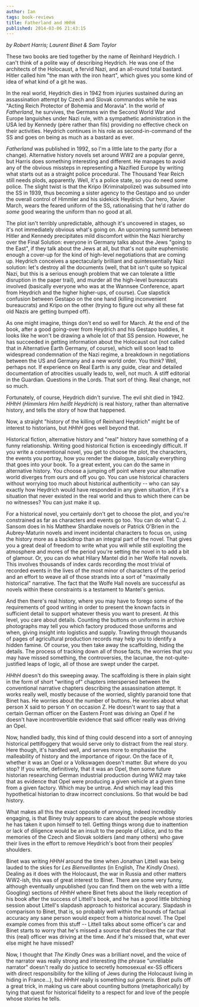 ```yaml
---
author: Ian
tags: book-reviews
title: Fatherland and HHhH
published: 2014-03-06 21:43:15
---
```

*by Robert Harris; Laurent Binet & Sam Taylor*

These two books are tied together by the name of Reinhard Heydrich.  I
can't think of a polite way of describing Heydrich.  He was one of the
architects of the Holocaust, a fervid Nazi, and an all-round total
bastard.  Hitler called him "the man with the iron heart", which gives
you some kind of idea of what kind of a git he was.

In the real world, Heydrich dies in 1942 from injuries sustained
during an assassination attempt by Czech and Slovak commandos while he
was "Acting Reich Protector of Bohemia and Moravia".  In the world of
*Fatherland*, he survives, the Germans win the Second World War and
Europe languishes under Nazi rule, with a sympathetic administration
in the USA led by Kennedy (père rather than fils) providing no
effective check on their activities.  Heydrich continues in his role
as second-in-command of the SS and goes on being as much as a bastard
as ever.

*Fatherland* was published in 1992, so I'm a little late to the party
(for a change).  Alternative history novels set around WW2 are a
popular genre, but Harris does something interesting and different.
He manages to avoid any of the obvious missteps in representing a
Nazified Europe by writing what starts out as a straight police
procedural.  The Thousand Year Reich still needs plods, apparently.
Well, it's a police state, so you do need some police.  The slight
twist is that the Kripo (Kriminalpolizei) was subsumed into the SS in
1939, thus becoming a sister agency to the Gestapo and so under the
overall control of Himmler and his sidekick Heydrich.  Our hero,
Xavier March, wears the feared uniform of the SS, rationalising that
he'd rather do *some* good wearing the uniform than no good at all.

The plot isn't terribly unpredictable, although it's uncovered in
stages, so it's not immediately obvious what's going on.  An upcoming
summit between Hitler and Kennedy precipitates mild discomfort within
the Nazi hierarchy over the Final Solution: everyone in Germany talks
about the Jews "going to the East", if they talk about the Jews at
all, but that's not quite euphemistic enough a cover-up for the kind
of high-level negotiations that are coming up.  Heydrich conceives a
spectacularly brilliant and quintessentially Nazi solution: let's
destroy all the documents (well, that bit isn't quite so typical Nazi,
but this is a serious enough problem that we can tolerate a little
disruption in the paper trail), and murder all the high-level
bureaucrats involved (basically everyone who was at the Wannsee
Conference, apart from Heydrich and the higher higher-ups, of course).
Cue slapstick confusion between Gestapo on the one hand (killing
inconvenient bureaucrats) and Kripo on the other (trying to figure out
why all these fat old Nazis are getting bumped off).

As one might imagine, things don't end so well for March.  At the end
of the book, after a good going-over from Heydrich and his Gestapo
buddies, it looks like he won't be drawing a whole lot of that SS
pension.  However, he has succeeded in getting information about the
Holocaust out (not called that in Alternative Earth Germany, of
course), which will soon lead to widespread condemnation of the Nazi
regime, a breakdown in negotiations between the US and Germany and a
new world order.  You think?  Well, perhaps not.  If experience on
Real Earth is any guide, clear and detailed documentation of
atrocities usually leads to, well, not much.  A stiff editorial in the
Guardian.  Questions in the Lords.  That sort of thing.  Real change,
not so much.

Fortunately, of course, Heydrich didn't survive.  The evil shit died
in 1942.  *HHhH* (*Himmlers Hirn heißt Heydrich*) is real history,
rather than alternative history, and tells the story of how that
happened.

Now, a straight "history of the killing of Reinhard Heydrich" might be
of interest to historians, but *HHhH* goes well beyond that.

Historical fiction, alternative history and "real" history have
something of a funny relationship.  Writing good historical fiction is
exceedingly difficult.  If you write a conventional novel, you get to
choose the plot, the characters, the events you portray, how you
render the dialogue, basically everything that goes into your book.
To a great extent, you can do the same in alternative history.  You
choose a jumping off point where your alternative world diverges from
ours and off you go.  You can use historical characters without
worrying too much about historical authenticity -- who can say exactly
how Heydrich would have responded in any given situation, if it's a
situation that never existed in the real world and thus to which there
can be no witnesses?  You can just make it up.

For a historical novel, you certainly don't get to choose the plot,
and you're constrained as far as characters and events go too.  You
can do what C. J. Sansom does in his Matthew Shardlake novels or
Patrick O'Brien in the Aubrey-Maturin novels and invent incidental
characters to focus on, using the history more as a backdrop than an
integral part of the novel.  That gives you a great deal of freedom to
write what you will while still exploiting the atmosphere and mores of
the period you're setting the novel in to add a bit of glamour.  Or,
you can do what Hilary Mantel did in her Wolfe Hall novels.  This
involves thousands of index cards recording the most trivial of
recorded events in the lives of the most minor of characters of the
period and an effort to weave all of those strands into a sort of
"maximally historical" narrative.  The fact that the Wolfe Hall novels
are successful as novels within these constraints is a testament to
Mantel's genius.

And then there's real history, where you may have to forego some of
the requirements of good writing in order to present the known facts
in sufficient detail to support whatever thesis you want to present.
At this level, you care about details.  Counting the buttons on
uniforms in archive photographs may tell you which factory produced
those uniforms and when, giving insight into logistics and supply.
Trawling through thousands of pages of agricultural production records
may help you to identify a hidden famine.  Of course, you then take
away the scaffolding, hiding the details.  The process of tracking
down all of those facts, the worries that you may have missed
something, the controversies, the lacunae, the not-quite-justified
leaps of logic, all of those are swept under the carpet.

*HHhH* doesn't do this sweeping away.  The scaffolding is there in
plain sight in the form of short "writing of" chapters interspersed
between the conventional narrative chapters describing the
assassination attempt.  It works really well, mostly because of the
worried, slightly paranoid tone that Binet has.  He worries about the
number of buttons.  He worries about what person X said to person Y on
occasion Z.  He doesn't want to say that a certain German officer on
the Eastern Front was driving an Opel if he doesn't have
incontrovertible evidence that said officer really was driving an
Opel.

Now, handled badly, this kind of thing could descend into a sort of
annoying historical pettifoggery that would serve only to distract
from the real story.  Here though, it's handled well, and serves more
to emphasise the malleability of history and the importance of rigour.
On the face of it, whether it was an Opel or a Volkswagen doesn't
matter.  But where do you stop?  If you write, definitively, that it
was an Opel, then some future historian researching German industrial
production during WW2 may take that as evidence that Opel were
producing a given vehicle at a given time from a given factory.  Which
may be untrue.  And which may lead this hypothetical historian to draw
incorrect conclusions.  So that would be bad history.

What makes all this the exact opposite of annoying, indeed incredibly
engaging, is that Biney truly appears to care about the people whose
stories he has taken it upon himself to tell.  Getting things wrong
due to inattention or lack of diligence would be an insult to the
people of Lidice, and to the memories of the Czech and Slovak soldiers
(and many others) who gave their lives in the effort to remove
Heydrich's boot from their peoples' shoulders.

Binet was writing *HHhH* around the time when Jonathan Littell was
being lauded to the skies for *Les Bienveillantes* (in English, *The
Kindly Ones*).  Dealing as it does with the Holocaust, the war in
Russia and other matters WW2-ish, this was of great interest to Binet.
There are some very funny, although eventually unpublished (you can
find them on the web with a little Googling) sections of *HHhH* where
Binet frets about the likely reception of his book after the success
of Littell's book, and he has a good little bitching session about
Littell's slapdash approach to historical accurary.  Slapdash in
comparison to Binet, that is, so probably well within the bounds of
factual accuracy any sane person would expect from a historical novel.
The Opel example comes from this stuff -- Littell talks about some
officer's car and Binet starts to worry that he's missed a source that
describes the car that this (real) officer was driving at the time.
And if he's missed that, what ever else might he have missed?

Now, I thought that *The Kindly Ones* was a brilliant novel, and the
voice of the narrator was really strong and interesting (the phrase
"unreliable narrator" doesn't really do justice to secretly homosexual
ex-SS officers with direct responsibility for the killing of Jews
during the Holocaust living in hiding in France...), but *HHhH* really
is something *sui generis*.  Binet pulls off a great trick, in making
us care about counting buttons (metaphorically) by tying that quest
for historical fidelity to a respect for and love of the people whose
stories he tells.
